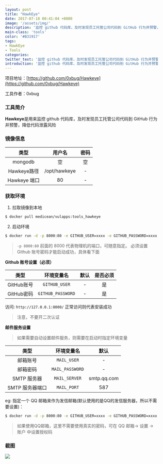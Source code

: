 ```yaml
---
layout: post
title: "HawkEye"
date: 2017-07-18 00:41:04 +0800
image: '/assets/img/'
description: '监控 github 代码库，及时发现员工托管公司代码到 GitHub 行为并预警，降低代码泄露风险'
main-class: 'tools'
color: '#B31917'
tags:
- HawkEye
- Tools
categories:
twitter_text: '监控 github 代码库，及时发现员工托管公司代码到 GitHub 行为并预警，降低代码泄露风险'
introduction: '监控 github 代码库，及时发现员工托管公司代码到 GitHub 行为并预警，降低代码泄露风险'
---
```


项目地址：[https://github.com/0xbug/Hawkeye](https://github.com/0xbug/Hawkeye)

工具作者：0xbug

### 工具简介

**Hawkeye**是用来监控 github 代码库，及时发现员工托管公司代码到 GitHub 行为并预警，降低代码泄露风险


### 镜像信息

类型 | 用户名 | 密码
:-:|:-:|:-:
mongodb | 空 | 空
Hawkeye路径 | /opt/hawkeye | -
Hawkeye 端口 | 80 | -

### 获取环境

1. 拉取镜像到本地
 ```bash
$ docker pull medicean/vulapps:tools_hawkeye
 ```

2. 启动环境
 ```bash
$ docker run -d -p 8000:80 -e GITHUB_USER=xxxx -e GITHUB_PASSWORD=xxxx medicean/vulapps:tools_hawkeye
 ```
 > `-p 8000:80` 前面的 8000 代表物理机的端口，可随意指定。 
 > 必须设置 Github 账号密码才能启动成功，具体看下面

 **Github 账号设置（必须）**

类型 | 环境变量名 | 默认 | 是否必须
:-:|:-:|:-:|:-:
GitHub账号 | `GITHUB_USER` | - | 是
GitHub密码 | `GITHUB_PASSWORD` | - | 是

访问: `http://127.0.0.1:8000/` 正常访问则代表安装成功

 > 注意，不要开二次认证

 **邮件服务设置**
 > 如果需要自动设置邮件服务，则需要在启动时指定环境变量
 
 类型 | 环境变量名 | 默认 
:-:|:-:|:-:
邮箱账号 | `MAIL_USER` | -
邮箱密码 | `MAIL_PASSWORD` | -
SMTP 服务器 | `MAIL_SERVER` | smtp.qq.com
SMTP 服务器端口 | `MAIL_PORT` | 587

 eg: 指定一个 QQ 邮箱来作为发信邮箱(默认使用的是QQ的发信服务器，所以不需要设置)：
 
 ```bash
 $ docker run -d -p 8000:80 -e GITHUB_USER=xxxx -e GITHUB_PASSWORD=xxxx -e MAIL_USER =546074829@qq.com -e MAIL_PASSWORD=123456 medicean/vulapps:tools_hawkeye
 ```

 > 如果使用QQ邮箱，这里不需要使用真实的密码，可在 QQ 邮箱-> 设置 -> 账户 中设置授权码

### 截图

![](https://github.com/Medicean/VulApps/raw/master/tools/hawkeye/pic.png)

